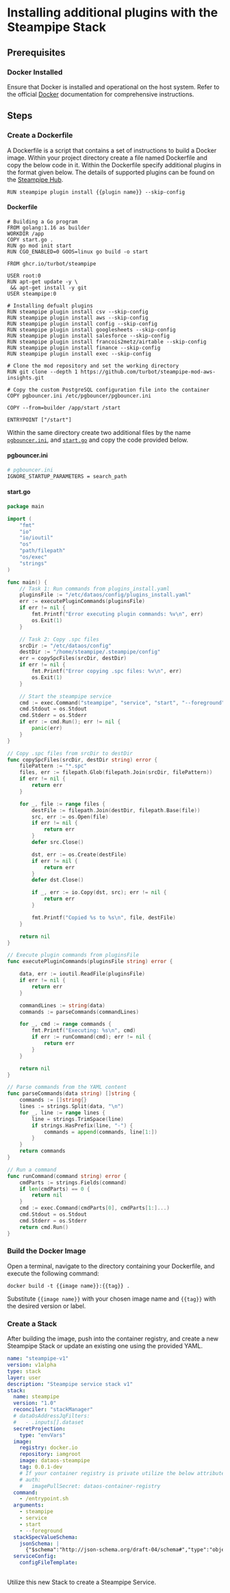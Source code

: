 # Installing additional plugins with the Steampipe Stack

## Prerequisites

### **Docker Installed**

Ensure that Docker is installed and operational on the host system. Refer to the official [Docker](https://www.docker.com/) documentation for comprehensive instructions.

## Steps

### **Create a Dockerfile**

A Dockerfile is a script that contains a set of instructions to build a Docker image. Within your project directory create a file named Dockerfile and copy the below code in it. Within the Dockerfile specify additional plugins in the format given below. The details of supported plugins can be found on the [Steampipe Hub](https://hub.steampipe.io/plugins).

```docker
RUN steampipe plugin install {{plugin name}} --skip-config
```

#### **Dockerfile**

```docker
# Building a Go program
FROM golang:1.16 as builder
WORKDIR /app
COPY start.go .
RUN go mod init start
RUN CGO_ENABLED=0 GOOS=linux go build -o start

FROM ghcr.io/turbot/steampipe

USER root:0
RUN apt-get update -y \
 && apt-get install -y git
USER steampipe:0

# Installing defualt plugins
RUN steampipe plugin install csv --skip-config
RUN steampipe plugin install aws --skip-config
RUN steampipe plugin install config --skip-config
RUN steampipe plugin install googlesheets --skip-config
RUN steampipe plugin install salesforce --skip-config
RUN steampipe plugin install francois2metz/airtable --skip-config
RUN steampipe plugin install finance --skip-config
RUN steampipe plugin install exec --skip-config

# Clone the mod repository and set the working directory
RUN git clone --depth 1 https://github.com/turbot/steampipe-mod-aws-insights.git

# Copy the custom PostgreSQL configuration file into the container
COPY pgbouncer.ini /etc/pgbouncer/pgbouncer.ini

COPY --from=builder /app/start /start

ENTRYPOINT ["/start"]
```

Within the same directory create two additional files by the name [`pgbouncer.ini`](#pgbouncerini), and [`start.go`](#startgo) and copy the code provided below.

#### **pgbouncer.ini**

```bash
# pgbouncer.ini
IGNORE_STARTUP_PARAMETERS = search_path
```

#### **start.go**

```go
package main

import (
    "fmt"
    "io"
    "io/ioutil"
    "os"
    "path/filepath"
    "os/exec"
    "strings"
)

func main() {
    // Task 1: Run commands from plugins_install.yaml
    pluginsFile := "/etc/dataos/config/plugins_install.yaml"
    err := executePluginCommands(pluginsFile)
    if err != nil {
        fmt.Printf("Error executing plugin commands: %v\n", err)
        os.Exit(1)
    }

    // Task 2: Copy .spc files
    srcDir := "/etc/dataos/config"
    destDir := "/home/steampipe/.steampipe/config"
    err = copySpcFiles(srcDir, destDir)
    if err != nil {
        fmt.Printf("Error copying .spc files: %v\n", err)
        os.Exit(1)
    }

    // Start the steampipe service
    cmd := exec.Command("steampipe", "service", "start", "--foreground")
    cmd.Stdout = os.Stdout
    cmd.Stderr = os.Stderr
    if err := cmd.Run(); err != nil {
        panic(err)
    }
}

// Copy .spc files from srcDir to destDir
func copySpcFiles(srcDir, destDir string) error {
    filePattern := "*.spc"
    files, err := filepath.Glob(filepath.Join(srcDir, filePattern))
    if err != nil {
        return err
    }

    for _, file := range files {
        destFile := filepath.Join(destDir, filepath.Base(file))
        src, err := os.Open(file)
        if err != nil {
            return err
        }
        defer src.Close()

        dst, err := os.Create(destFile)
        if err != nil {
            return err
        }
        defer dst.Close()

        if _, err := io.Copy(dst, src); err != nil {
            return err
        }

        fmt.Printf("Copied %s to %s\n", file, destFile)
    }

    return nil
}

// Execute plugin commands from pluginsFile
func executePluginCommands(pluginsFile string) error {

    data, err := ioutil.ReadFile(pluginsFile)
    if err != nil {
        return err
    }

    commandLines := string(data)
    commands := parseCommands(commandLines)

    for _, cmd := range commands {
        fmt.Printf("Executing: %s\n", cmd)
        if err := runCommand(cmd); err != nil {
            return err
        }
    }

    return nil
}

// Parse commands from the YAML content
func parseCommands(data string) []string {
    commands := []string{}
    lines := strings.Split(data, "\n")
    for _, line := range lines {
        line = strings.TrimSpace(line)
        if strings.HasPrefix(line, "-") {
            commands = append(commands, line[1:])
        }
    }
    return commands
}

// Run a command
func runCommand(command string) error {
    cmdParts := strings.Fields(command)
    if len(cmdParts) == 0 {
        return nil
    }
    cmd := exec.Command(cmdParts[0], cmdParts[1:]...)
    cmd.Stdout = os.Stdout
    cmd.Stderr = os.Stderr
    return cmd.Run()
}
```

### **Build the Docker Image**

Open a terminal, navigate to the directory containing your Dockerfile, and execute the following command:

```shell
docker build -t {{image name}}:{{tag}} .
```

Substitute `{{image name}}` with your chosen image name and `{{tag}}` with the desired version or label.

### **Create a Stack**

After building the image, push into the container registry, and create a new Steampipe Stack or update an existing one using the provided YAML.

```yaml
name: "steampipe-v1"
version: v1alpha
type: stack
layer: user
description: "Steampipe service stack v1"
stack:
  name: steampipe
  version: "1.0"
  reconciler: "stackManager"
  # dataOsAddressJqFilters:
  #   - .inputs[].dataset
  secretProjection:
    type: "envVars"
  image:
    registry: docker.io
    repository: iamgroot
    image: dataos-steampipe
    tag: 0.0.1-dev
    # If your container registry is private utilize the below attribute after applying imagePullSecret 
    # auth: 
    #   imagePullSecret: dataos-container-registry
  command:
    - /entrypoint.sh
  arguments:
    - steampipe
    - service
    - start
    - --foreground
  stackSpecValueSchema:
    jsonSchema: |
      {"$schema":"http://json-schema.org/draft-04/schema#","type":"object","properties":{"plugins":{"type":"array","items":{"type":"string"}}}}
  serviceConfig:
    configFileTemplate:
			
```

Utilize this new Stack to create a Steampipe Service.